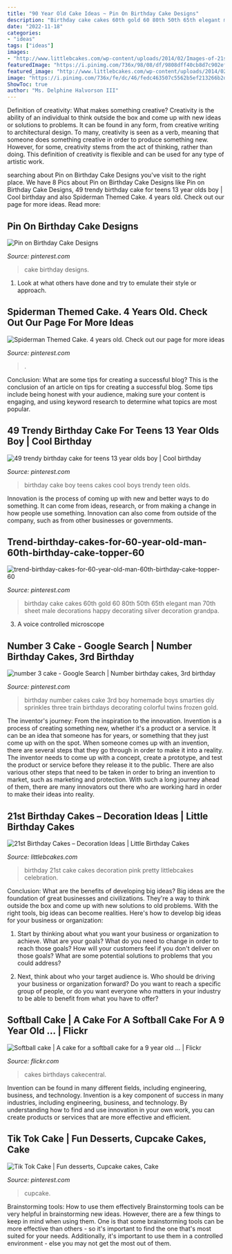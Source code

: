 ```yaml
---
title: "90 Year Old Cake Ideas ~ Pin On Birthday Cake Designs"
description: "Birthday cake cakes 60th gold 60 80th 50th 65th elegant man 70th sheet male decorations happy decorating silver decoration grandpa"
date: "2022-11-18"
categories:
- "ideas"
tags: ["ideas"]
images:
- "http://www.littlebcakes.com/wp-content/uploads/2014/02/Images-of-21st-Birthday-Cakes.jpg"
featuredImage: "https://i.pinimg.com/736x/98/08/df/9808dff40cb8d7c902ef11cf7f90f9a9.jpg"
featured_image: "http://www.littlebcakes.com/wp-content/uploads/2014/02/Images-of-21st-Birthday-Cakes.jpg"
image: "https://i.pinimg.com/736x/fe/dc/46/fedc463507c5562b5ef213266b2d4a69.jpg"
ShowToc: true
author: "Ms. Delphine Halvorson III"
---
```



Definition of creativity: What makes something creative?
Creativity is the ability of an individual to think outside the box and come up with new ideas or solutions to problems. It can be found in any form, from creative writing to architectural design. To many, creativity is seen as a verb, meaning that someone does something creative in order to produce something new. However, for some, creativity stems from the act of thinking, rather than doing. This definition of creativity is flexible and can be used for any type of artistic work.

	

		
searching about Pin on Birthday Cake Designs you've visit to the right place. We have 8 Pics about Pin on Birthday Cake Designs like Pin on Birthday Cake Designs, 49 trendy birthday cake for teens 13 year olds boy | Cool birthday and also Spiderman Themed Cake. 4 years old. Check out our page for more ideas. Read more:
		
    
## Pin On Birthday Cake Designs

<img loading=lazy src="https://i.pinimg.com/736x/fe/dc/46/fedc463507c5562b5ef213266b2d4a69.jpg" onerror="this.onerror=null;this.src='https://tse1.mm.bing.net/th?id=OIP.FkmsjrmAmyUhQnGO_rddbQHaNK&amp;pid=15.1';" alt="Pin on Birthday Cake Designs">

_Source: pinterest.com_

>cake birthday designs. 

	

1. Look at what others have done and try to emulate their style or approach.

    
## Spiderman Themed Cake. 4 Years Old. Check Out Our Page For More Ideas

<img loading=lazy src="https://i.pinimg.com/736x/b6/78/57/b67857c5562f67c899e3b08761ef1865.jpg" onerror="this.onerror=null;this.src='https://tse2.mm.bing.net/th?id=OIP.cTY8-lDn0sF27exwkz8ePgHaJ3&amp;pid=15.1';" alt="Spiderman Themed Cake. 4 years old. Check out our page for more ideas">

_Source: pinterest.com_

>. 

	

Conclusion: What are some tips for creating a successful blog?
This is the conclusion of an article on tips for creating a successful blog. 
Some tips include being honest with your audience, making sure your content is engaging, and using keyword research to determine what topics are most popular.

    
## 49 Trendy Birthday Cake For Teens 13 Year Olds Boy | Cool Birthday

<img loading=lazy src="https://i.pinimg.com/736x/98/08/df/9808dff40cb8d7c902ef11cf7f90f9a9.jpg" onerror="this.onerror=null;this.src='https://tse3.mm.bing.net/th?id=OIP.nv7QHtxPBv4DOwVKMBEcxAAAAA&amp;pid=15.1';" alt="49 trendy birthday cake for teens 13 year olds boy | Cool birthday">

_Source: pinterest.com_

>birthday cake boy teens cakes cool boys trendy teen olds. 

	

Innovation is the process of coming up with new and better ways to do something. It can come from ideas, research, or from making a change in how people use something. Innovation can also come from outside of the company, such as from other businesses or governments.

    
## Trend-birthday-cakes-for-60-year-old-man-60th-birthday-cake-topper-60

<img loading=lazy src="https://i.pinimg.com/736x/c8/d7/cf/c8d7cf068444025b6f0a776e8fde5f70.jpg" onerror="this.onerror=null;this.src='https://tse2.mm.bing.net/th?id=OIP.WCsRcN70z2CLKfP0aKsNMAHaLD&amp;pid=15.1';" alt="trend-birthday-cakes-for-60-year-old-man-60th-birthday-cake-topper-60">

_Source: pinterest.com_

>birthday cake cakes 60th gold 60 80th 50th 65th elegant man 70th sheet male decorations happy decorating silver decoration grandpa. 

	

3. A voice controlled microscope

    
## Number 3 Cake - Google Search | Number Birthday Cakes, 3rd Birthday

<img loading=lazy src="https://i.pinimg.com/736x/fb/56/b7/fb56b7ab2f44e36eadfde0b2dd7b86d0--number--cakes-sprinkle-cakes.jpg" onerror="this.onerror=null;this.src='https://tse1.mm.bing.net/th?id=OIP.JzQhVdnpcr4zmcSo5MXnowHaLZ&amp;pid=15.1';" alt="number 3 cake - Google Search | Number birthday cakes, 3rd birthday">

_Source: pinterest.com_

>birthday number cakes cake 3rd boy homemade boys smarties diy sprinkles three train birthdays decorating colorful twins frozen gold. 

	

The inventor's journey: From the inspiration to the innovation.
Invention is a process of creating something new, whether it's a product or a service. It can be an idea that someone has for years, or something that they just come up with on the spot. When someone comes up with an invention, there are several steps that they go through in order to make it into a reality. The inventor needs to come up with a concept, create a prototype, and test the product or service before they release it to the public. There are also various other steps that need to be taken in order to bring an invention to market, such as marketing and protection. With such a long journey ahead of them, there are many innovators out there who are working hard in order to make their ideas into reality.

    
## 21st Birthday Cakes – Decoration Ideas | Little Birthday Cakes

<img loading=lazy src="http://www.littlebcakes.com/wp-content/uploads/2014/02/Images-of-21st-Birthday-Cakes.jpg" onerror="this.onerror=null;this.src='https://tse4.mm.bing.net/th?id=OIP.7ceUCD8BGLXEkUFyYyEfdAHaJ4&amp;pid=15.1';" alt="21st Birthday Cakes – Decoration Ideas | Little Birthday Cakes">

_Source: littlebcakes.com_

>birthday 21st cake cakes decoration pink pretty littlebcakes celebration. 

	

Conclusion: What are the benefits of developing big ideas?
Big ideas are the foundation of great businesses and civilizations. They're a way to think outside the box and come up with new solutions to old problems. With the right tools, big ideas can become realities. Here's how to develop big ideas for your business or organization:
1. Start by thinking about what you want your business or organization to achieve. What are your goals? What do you need to change in order to reach those goals? How will your customers feel if you don't deliver on those goals? What are some potential solutions to problems that you could address?

2. Next, think about who your target audience is. Who should be driving your business or organization forward? Do you want to reach a specific group of people, or do you want everyone who matters in your industry to be able to benefit from what you have to offer?

    
## Softball Cake | A Cake For A Softball Cake For A 9 Year Old … | Flickr

<img loading=lazy src="https://live.staticflickr.com/4052/4567164800_2ec48e958a_z.jpg" onerror="this.onerror=null;this.src='https://tse2.mm.bing.net/th?id=OIP.hdq87a1RgJDhy3mxqPgoKwHaJ3&amp;pid=15.1';" alt="Softball cake | A cake for a softball cake for a 9 year old … | Flickr">

_Source: flickr.com_

>cakes birthdays cakecentral. 

	

Invention can be found in many different fields, including engineering, business, and technology.
Invention is a key component of success in many industries, including engineering, business, and technology. By understanding how to find and use innovation in your own work, you can create products or services that are more effective and efficient.

    
## Tik Tok Cake | Fun Desserts, Cupcake Cakes, Cake

<img loading=lazy src="https://i.pinimg.com/736x/e1/0e/2d/e10e2d008a94fc25e2fe90366bacf4ef.jpg" onerror="this.onerror=null;this.src='https://tse3.mm.bing.net/th?id=OIP.zrAAUJTYVVXwanp8RZ246wHaJ3&amp;pid=15.1';" alt="Tik Tok Cake | Fun desserts, Cupcake cakes, Cake">

_Source: pinterest.com_

>cupcake. 

	

Brainstorming tools: How to use them effectively
Brainstorming tools can be very helpful in brainstorming new ideas. However, there are a few things to keep in mind when using them. One is that some brainstorming tools can be more effective than others - so it's important to find the one that's most suited for your needs. Additionally, it's important to use them in a controlled environment - else you may not get the most out of them.

